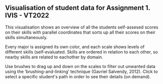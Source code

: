 
 ## Visualisation of student data for Assignment 1. IVIS - VT2022


This visualisation shows an overview of all the students self-assesed scores on their skills with parallel coordinates that sorts up all their scores on their skills simultaneously.

Every major is assigned its own color, and each scale shows levels of different skills (self-evaluated. Skills are ordered in relation to each other, so nearby skills are related to eachother by domain.

Use brushes to drag up and down on the scales to filter out unwanted data using the ‘brushing-and-linking’ technique (Gavriel Salvendy, 2012). Click to select a specific student's path in order to see their details (on demand).

